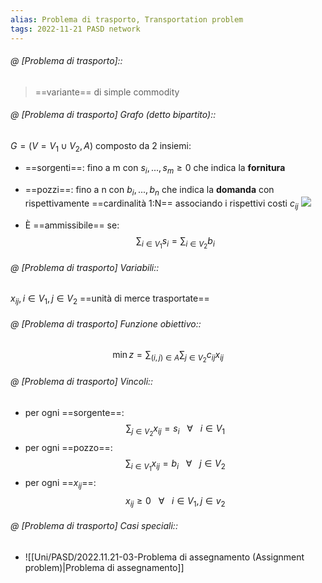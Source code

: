```yaml
---
alias: Problema di trasporto, Transportation problem
tags: 2022-11-21 PASD network
---
```


###### @ [Problema di trasporto]::
> ==variante== di simple commodity
<!--ID: 1670236970734-->


###### @ [Problema di trasporto] Grafo (detto bipartito)::
$G=(V=V_1\cup V_2,A)$ composto da 2 insiemi:
- ==sorgenti==: fino a m con $s_i,...,s_m\geq 0$ che indica la **fornitura**
- ==pozzi==: fino a n con $b_i,...,b_n$ che indica la **domanda**
con rispettivamente ==cardinalità 1:N== associando i rispettivi costi $c_{ij}$
![](Uni/PASD/img/probtrasp.jpeg)

- È ==ammissibile== se: $$\sum_{i\in V_1} s_i = \sum_{i\in V_2} b_i$$
<!--ID: 1670239162638-->



###### @ [Problema di trasporto] Variabili::
 $x_{ij}, i\in V_1, j\in V_2$ ==unità di merce trasportate==
<!--ID: 1670236970739-->


###### @ [Problema di trasporto] Funzione obiettivo::
 $$\min z = \sum_{(i,j)\in A}\sum_{j\in V_2} c_{ij}x_{ij}$$
<!--ID: 1670236970744-->


###### @ [Problema di trasporto] Vincoli::
 
- per ogni ==sorgente==: $$\sum_{j\in V_2} x_{ij} = s_i\ \ \ \forall\ \ \ i\in V_1$$
- per ogni ==pozzo==: $$\sum_{i\in V_1} x_{ij} = b_i\ \ \ \forall\ \ \ j\in V_2$$
- per ogni ==$x_{ij}$==: $$x_{ij} \geq 0\ \ \ \forall\ \ \ i\in V_1, j\in v_2$$
<!--ID: 1670236970749-->


###### @ [Problema di trasporto] Casi speciali::
- ![[Uni/PASD/2022.11.21-03-Problema di assegnamento (Assignment problem)|Problema di assegnamento]]